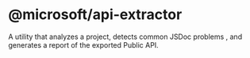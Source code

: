 # @microsoft/api-extractor

A utility that analyzes a project, detects common JSDoc problems , and generates
a report of the exported Public API.

